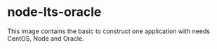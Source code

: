 # node-lts-oracle
This image contains the basic to construct one application with needs CentOS, Node and Oracle.
